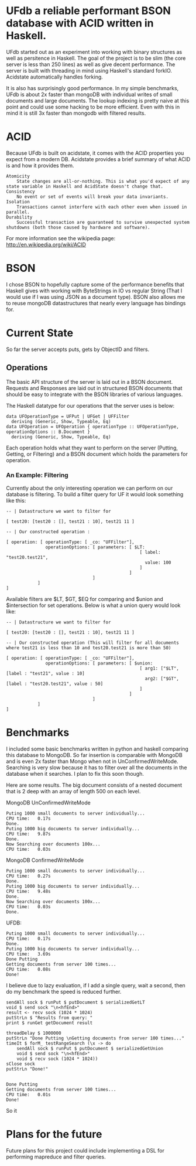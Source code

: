 # UFdb a reliable performant BSON database with ACID written in Haskell.


UFdb started out as an experiment into working with binary structures as well as persitence in Haskell. The goal of the project is to be slim (the core server is less than 250 lines) as well as give decent performance. The server is built with threading in mind using Haskell's standard forkIO. Acidstate automatically handles forking. 

It is also has surprisingly good performance. In my simple benchmarks, UFdb is about 2x faster than mongoDB with individual writes of small documents and large documents. The lookup indexing is pretty naive at this point and could use some hacking to be more efficient.  Even with this in mind it is still 3x faster than mongodb with filtered results.


# ACID 

Because UFdb is built on acidstate, it comes with the ACID properties you expect from a modern DB. Acidstate provides a brief summary of what ACID is and how it provides them.

```
Atomicity
    State changes are all-or-nothing. This is what you'd expect of any state variable in Haskell and AcidState doesn't change that.
Consistency
    No event or set of events will break your data invariants.
Isolation
    Transactions cannot interfere with each other even when issued in parallel.
Durability
    Successful transaction are guaranteed to survive unexpected system shutdowns (both those caused by hardware and software). 
```

For more information see the wikipedia page: http://en.wikipedia.org/wiki/ACID

# BSON

I chose BSON to hopefully capture some of the performance benefits that Haskell gives with working with ByteStrings in IO vs regular String (That I would use if I was using JSON as a document type). BSON also allows me to reuse mongoDB datastructures that nearly every language has bindings for. 

# Current State

So far the server accepts puts, gets by ObjectID and filters.

## Operations

The basic API structure of the server is laid out in a BSON document. Requests and Responses are laid out in structured BSON documents that should be easy to integrate with the BSON libraries of various languages. 

The Haskell datatype for our operations that the server uses is below:

```
data UFOperationType = UFPut | UFGet | UFFilter
  deriving (Generic, Show, Typeable, Eq)
data UFOperation = UFOperation { operationType :: UFOperationType, operationOptions :: B.Document }
  deriving (Generic, Show, Typeable, Eq)
```

Each operation holds what they want to perform on the server (Putting, Getting, or Filtering) and a BSON document which holds the parameters for operation. 

### An Example: Filtering

Currently about the only interesting operation we can perform on our database is filtering. To build a filter query for UF it would look something like this:

```
-- | Datastructure we want to filter for

[ test20: [test20 : [], test21 : 10], test21 11 ]

-- | Our constructed operation :

[ operation: [ operationType: [ _co: "UFFilter"], 
               operationOptions: [ parameters: [ $LT: 
                                                   [ label: "test20.test21", 
                                                     value: 100
                                                   ]
                                               ]
                                 ]
            ]
]    

```

Available filters are $LT, $GT, $EQ for comparing and $union and $intersection for set operations.  Below is what a union query would look like:

```
-- | Datastructure we want to filter for

[ test20: [test20 : [], test21 : 10], test21 11 ]

-- | Our constructed operation (This will filter for all documents where test21 is less than 10 and test20.test21 is more than 50)

[ operation: [ operationType: [ _co: "UFFilter"], 
               operationOptions: [ parameters: [ $union: 
                                                   [ arg1: ["$LT", [label : "test21", value : 10]
                                                     arg2: ["$GT", [label : "test20.test21", value : 50]
                                                   ]
                                               ]
                                 ]
            ]
]    

```

# Benchmarks

I included some basic benchmarks written in python and haskell comparing this database to MongoDB. So far insertion is comparable with MongoDB and is even 2x faster than Mongo when not in UnConfirmedWriteMode. Searching is very slow because it has to filter over all the documents in the database when it searches. I plan to fix this soon though.

Here are some results. The big document consists of a nested document that is 2 deep with an array of length 500 on each level.

MongoDB UnConfirmedWriteMode

```
Puting 1000 small documents to server individually...
CPU time:   0.17s
Done.
Puting 1000 big documents to server individually...
CPU time:   9.87s
Done.
Now Searching over documents 100x...
CPU time:   0.03s
```

MongoDB ConfirmedWriteMode

```
Puting 1000 small documents to server individually...
CPU time:   0.27s
Done.
Puting 1000 big documents to server individually...
CPU time:   9.48s
Done.
Now Searching over documents 100x...
CPU time:   0.03s
Done.
```

UFDB:

```
Puting 1000 small documents to server individually...
CPU time:   0.17s
Done.
Puting 1000 big documents to server individually...
CPU time:   3.69s
Done Putting
Getting documents from server 100 times...
CPU time:   0.08s
Done!
```

I believe due to lazy evaluation, if I add a single query, wait a second, then do my benchmark the speed is reduced further.

```
sendAll sock $ runPut $ putDocument $ serializedGetLT
void $ send sock "\n<hfEnd>"
result <- recv sock (1024 * 1024)
putStrLn $ "Results from query: "
print $ runGet getDocument result
        
threadDelay $ 1000000
putStrLn "Done Putting \nGetting documents from server 100 times..."
timeIt $ forM_ testRangeSearch (\x -> do
    sendAll sock $ runPut $ putDocument $ serializedGetUnion
    void $ send sock "\n<hfEnd>"
    void $ recv sock (1024 * 1024))
sClose sock
putStrLn "Done!"
        
```

```
Done Putting
Getting documents from server 100 times...
CPU time:   0.01s
Done!
```

So it 

# Plans for the future

Future plans for this project could include implementing a DSL for performing mapreduce and filter queries. 
